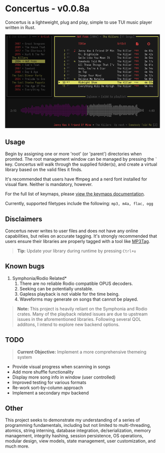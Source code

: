 # Concertus - v0.0.8a

Concertus is a lightweight, plug and play, simple to use TUI music player written in Rust.

![concertus.png](./docs/header.png)

## Usage

Begin by assigning one or more 'root' (or 'parent') directories when promted.
The root management window can be managed by pressing the ``` ` ``` key.
Concertus will walk through the supplied folder(s), and create a virtual
library based on the valid files it finds.

It's recommended that users have ffmpeg and a nerd font installed for visual
flare. Neither is mandatory, however.

For the full list of keymaps, please [view the keymaps
documentation](./docs/keymaps.md).

Currently, supported filetypes include the following: ```mp3, m4a, flac, ogg```

## Disclaimers

Concertus never writes to user files and does not have any online capabilities,
but relies on accurate tagging. It's strongly recommended that users ensure
their libraries are properly tagged with a tool like
[MP3Tag](https://www.mp3tag.de/en/). 

> **Tip:** Update your library during runtime by pressing `Ctrl+u`

## Known bugs

1. Symphonia/Rodio Related*
    1. There are no reliable Rodio compatible OPUS decoders.
    1. Seeking can be potentially unstable.
    1. Gapless playback is not viable for the time being.
    1. Waveforms may generate on songs that cannot be played.

> **Note:** This project is heavily reliant on the Symphonia and Rodio crates.
Many of the playback related issues are due to upstream issues in the
aforementioned libraries. Following several QOL additons, I intend to explore
new backend options. 

## TODO 

> **Current Objective:** Implement a more comprehensive themeing system

- Provide visual progress when scanning in songs
- Add more shuffle functionality
- Display more song info in window (user controlled)
- Improved testing for various formats
- Re-work sort-by-column approach
- Implement a secondary mpv backend

## Other

This project seeks to demonstrate my understanding of a series of programming
fundamentals, including but not limited to multi-threading, atomics, string
interning, database integration, de/serialization, memory management, integrity
hashing, session persistence, OS operations, modular design, view models, 
state management, user customization, and much more. 
